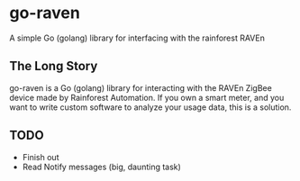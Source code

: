 go-raven
========

A simple Go (golang) library for interfacing with the rainforest RAVEn

The Long Story
--------------
go-raven is a Go (golang) library for interacting with the RAVEn ZigBee device made by Rainforest Automation. If you own a smart meter, and you want to write custom software to analyze your usage data, this is a solution.

TODO
----
* Finish out 
* Read Notify messages (big, daunting task)
